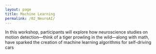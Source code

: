 ```yaml
---
layout: page
title: Machine Learning
permalink: /02_NeuroAI/
---
```


In this workshop, participants will explore
how neuroscience studies on motion
detection—think of a tiger prowling in the
wild—along with math, have sparked the
creation of machine learning algorithms
for self-driving cars
